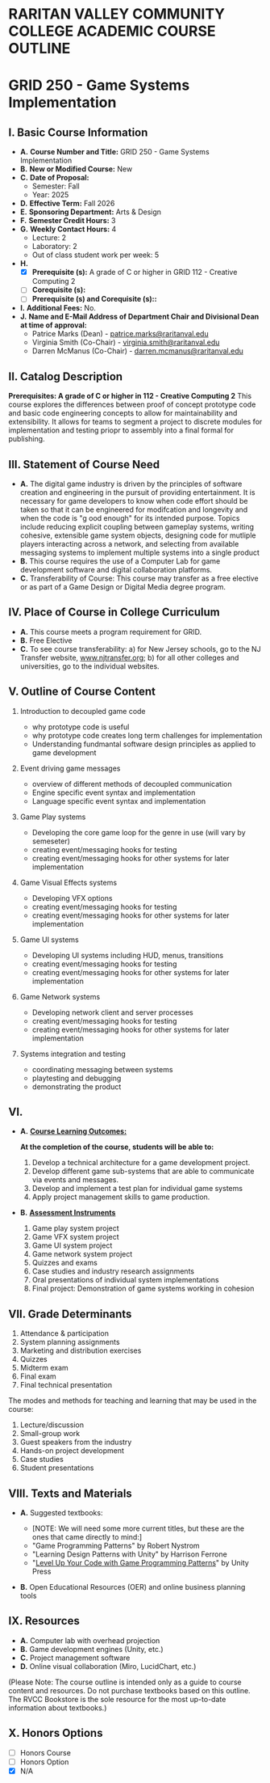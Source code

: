 # RARITAN VALLEY COMMUNITY COLLEGE ACADEMIC COURSE OUTLINE

# GRID 250 - Game Systems Implementation

## I. Basic Course Information

- **A.** **Course Number and Title:** GRID 250 - Game Systems Implementation
- **B.** **New or Modified Course:** New
- **C.** **Date of Proposal:**
    - Semester: Fall  
    - Year: 2025
- **D.** **Effective Term:** Fall 2026
- **E.** **Sponsoring Department:** Arts & Design
- **F.** **Semester Credit Hours:** 3
- **G.** **Weekly Contact Hours:** 4
    - Lecture: 2
    - Laboratory: 2
    - Out of class student work per week: 5
- **H.** 
    - [x] **Prerequisite (s):** A grade of C or higher in GRID 112 - Creative Computing 2
    - [ ] **Corequisite (s):** 
    - [ ] **Prerequisite (s) and **Corequisite (s):**:**
- **I.** **Additional Fees:** No.
- **J.** **Name and E-Mail Address of Department Chair and Divisional Dean at time of approval:** 
    - Patrice Marks (Dean) - patrice.marks@raritanval.edu
    - Virginia Smith (Co-Chair) - virginia.smith@raritanval.edu
    - Darren McManus (Co-Chair) - darren.mcmanus@raritanval.edu

## II. Catalog Description

**Prerequisites: A grade of C or higher in 112 - Creative Computing 2** This course explores the differences between proof of concept prototype code and basic code engineering concepts to allow for maintainability and extensibility. It allows for teams to segment a project to discrete modules for implementation and testing priopr to assembly into a final formal for publishing.

## III. Statement of Course Need

- **A.** The digital game industry is driven by the principles of software creation and engineering in the pursuit of providing entertainment. It is necessary for game developers to know when code effort should be taken so that it can be engineered for modifcation and longevity and when the code is "g ood enough" for its intended purpose. Topics include reducing explicit coupling between gameplay systems, writing cohesive, extensible game system objects, designing code for mutliple players interacting across a network, and selecting from available messaging systems to implement multiple systems into a single product 
- **B.** This course requires the use of a Computer Lab for game development software and digital collaboration platforms.
- **C.** Transferability of Course: This course may transfer as a free elective or as part of a Game Design or Digital Media degree program.

## IV. Place of Course in College Curriculum

- **A.** This course meets a program requirement for GRID.
- **B.** Free Elective
- **C.** To see course transferability: a) for New Jersey schools, go to the NJ Transfer website, www.njtransfer.org; b) for all other colleges and universities, go to the individual websites.

## V. Outline of Course Content

1. Introduction to decoupled game code
    - why prototype code is useful
    - why prototype code creates long term challenges for implementation
    - Understanding fundmantal software design principles as applied to game development
      
2. Event driving game messages
   - overview of different methods of decoupled communication
   - Engine specific event syntax and implementation
   - Language specific event syntax and implementation

3. Game Play systems
    - Developing the core game loop for the genre in use (will vary by semeseter)
    - creating event/messaging hooks for testing
    - creating event/messaging hooks for other systems for later implementation

4. Game Visual Effects systems
     - Developing VFX options 
     - creating event/messaging hooks for testing
     - creating event/messaging hooks for other systems for later implementation
  
5. Game UI systems
     - Developing UI systems including HUD, menus, transitions
     - creating event/messaging hooks for testing
     - creating event/messaging hooks for other systems for later implementation
  
6. Game Network systems
     - Developing network client and server processes
     - creating event/messaging hooks for testing
     - creating event/messaging hooks for other systems for later implementation

7. Systems integration and testing
     - coordinating messaging between systems
     - playtesting and debugging
     - demonstrating the product




## VI. 

- **A.** **<u>Course Learning Outcomes:</u>**

    **At the completion of the course, students will be able to:**
    1. Develop a technical architecture for a game development project.
    2. Develop different game sub-systems that are able to communicate via events and messages.
    3. Develop and implement a test plan for individual game systems
    4. Apply project management skills to game production.

- **B.** **<u>Assessment Instruments</u>**
    1. Game play system project
    2. Game VFX system project
    3. Game UI system project
    4. Game network system project
    5. Quizzes and exams
    6. Case studies and industry research assignments
    7. Oral presentations of individual system implementations
    8. Final project: Demonstration of game systems working in cohesion

## VII. Grade Determinants

1. Attendance & participation
1. System planning assignments
1. Marketing and distribution exercises
1. Quizzes
1. Midterm exam
1. Final exam
1. Final technical presentation

The modes and methods for teaching and learning that may be used in the course:

1. Lecture/discussion
1. Small-group work
1. Guest speakers from the industry
1. Hands-on project development
1. Case studies
1. Student presentations
   

## VIII. Texts and Materials
- **A.** Suggested textbooks:
    - [NOTE: We will need some more current titles, but these are the ones that came directly to mind:]
    - "Game Programming Patterns" by Robert Nystrom
    - "Learning Design Patterns with Unity" by Harrison Ferrone
    - "[Level Up Your Code with Game Programming Patterns](https://unity.com/resources/level-up-your-code-with-game-programming-patterns)" by Unity Press
 
- **B.** Open Educational Resources (OER) and online business planning tools

## IX. Resources
- **A.** Computer lab with overhead projection
- **B.** Game development engines (Unity, etc.)
- **C.** Project management software
- **D.** Online visual collaboration (Miro, LucidChart, etc.)

(Please Note: The course outline is intended only as a guide to course content and resources. Do not purchase textbooks based on this outline. The RVCC Bookstore is the sole resource for the most up-to-date information about textbooks.)

## X. Honors Options
- [ ] Honors Course
- [ ] Honors Option
- [x] N/A
